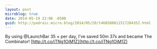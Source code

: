 ```yaml
---
layout: post
microblog: true
date: 2014-05-19 22:06 -0500
guid: http://padraic.micro.blog/2014/05/20/t468588611517284352.html
---
```

By using @LaunchBar 35 × per day, I’ve saved 50m 37s and became The Combinator! [http://t.co/iTNg1OiM1Z](http://t.co/iTNg1OiM1Z)
